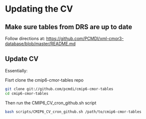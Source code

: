 # Updating the CV

## Make sure tables from DRS are up to date

Follow directions at: 
https://github.com/PCMDI/xml-cmor3-database/blob/master/README.md

## Update CV

Essentially:

Fisrt clone the cmip6-cmor-tables repo
```bash
git clone git://github.com/pcmdi/cmip6-cmor-tables
cd cmip6-cmor-tables
```

Then run the CMIP6_CV_cron_github.sh script

```bash
bash scripts/CMIP6_CV_cron_github.sh /path/to/cmip6-cmor-tables
```
